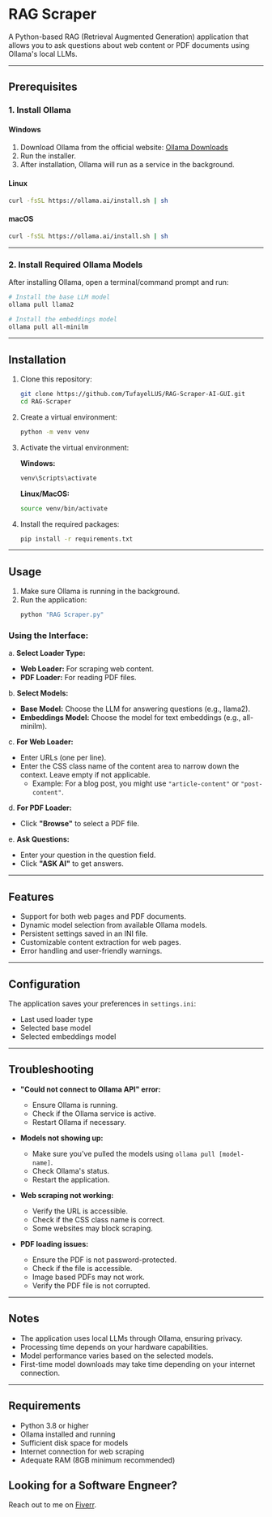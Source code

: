 # RAG Scraper

A Python-based RAG (Retrieval Augmented Generation) application that allows you to ask questions about web content or PDF documents using Ollama's local LLMs.

---

## Prerequisites

### 1. Install Ollama

#### **Windows**
1. Download Ollama from the official website: [Ollama Downloads](https://ollama.ai/download)
2. Run the installer.
3. After installation, Ollama will run as a service in the background.

#### **Linux**
```bash
curl -fsSL https://ollama.ai/install.sh | sh
```

#### **macOS**
```bash
curl -fsSL https://ollama.ai/install.sh | sh
```

---

### 2. Install Required Ollama Models

After installing Ollama, open a terminal/command prompt and run:

```bash
# Install the base LLM model
ollama pull llama2

# Install the embeddings model
ollama pull all-minilm
```

---

## Installation

1. Clone this repository:
   ```bash
   git clone https://github.com/TufayelLUS/RAG-Scraper-AI-GUI.git
   cd RAG-Scraper
   ```

2. Create a virtual environment:
   ```bash
   python -m venv venv
   ```

3. Activate the virtual environment:

   **Windows:**
   ```bash
   venv\Scripts\activate
   ```

   **Linux/MacOS:**
   ```bash
   source venv/bin/activate
   ```

4. Install the required packages:
   ```bash
   pip install -r requirements.txt
   ```

---

## Usage

1. Make sure Ollama is running in the background.
2. Run the application:
   ```bash
   python "RAG Scraper.py"
   ```

### Using the Interface:

a. **Select Loader Type:**
   - **Web Loader:** For scraping web content.
   - **PDF Loader:** For reading PDF files.

b. **Select Models:**
   - **Base Model:** Choose the LLM for answering questions (e.g., llama2).
   - **Embeddings Model:** Choose the model for text embeddings (e.g., all-minilm).

c. **For Web Loader:**
   - Enter URLs (one per line).
   - Enter the CSS class name of the content area to narrow down the context. Leave empty if not applicable.
     - Example: For a blog post, you might use `"article-content"` or `"post-content"`.

d. **For PDF Loader:**
   - Click **"Browse"** to select a PDF file.

e. **Ask Questions:**
   - Enter your question in the question field.
   - Click **"ASK AI"** to get answers.

---

## Features

- Support for both web pages and PDF documents.
- Dynamic model selection from available Ollama models.
- Persistent settings saved in an INI file.
- Customizable content extraction for web pages.
- Error handling and user-friendly warnings.

---

## Configuration

The application saves your preferences in `settings.ini`:
- Last used loader type
- Selected base model
- Selected embeddings model

---

## Troubleshooting

- **"Could not connect to Ollama API" error:**
  - Ensure Ollama is running.
  - Check if the Ollama service is active.
  - Restart Ollama if necessary.

- **Models not showing up:**
  - Make sure you've pulled the models using `ollama pull [model-name]`.
  - Check Ollama's status.
  - Restart the application.

- **Web scraping not working:**
  - Verify the URL is accessible.
  - Check if the CSS class name is correct.
  - Some websites may block scraping.

- **PDF loading issues:**
  - Ensure the PDF is not password-protected.
  - Check if the file is accessible.
  - Image based PDFs may not work.
  - Verify the PDF file is not corrupted.

---

## Notes

- The application uses local LLMs through Ollama, ensuring privacy.
- Processing time depends on your hardware capabilities.
- Model performance varies based on the selected models.
- First-time model downloads may take time depending on your internet connection.

---

## Requirements

- Python 3.8 or higher
- Ollama installed and running
- Sufficient disk space for models
- Internet connection for web scraping
- Adequate RAM (8GB minimum recommended)

## Looking for a Software Engneer?
Reach out to me on [Fiverr](https://www.fiverr.com/thechoyon).